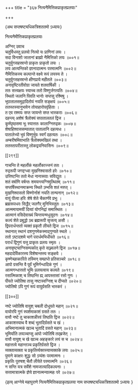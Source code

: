 +++
title = "३६७ नित्यनैमित्तिकप्राकृतप्रलयाः"

+++

\{अथ सप्तषष्ट्यधिकत्रिशततमो ऽध्यायः\}

नित्यनैमीत्तिकप्राकृतप्रलयाः  
    
अग्निर् उवाच  
चतुर्विधस्तु प्रलयो नित्यो यः प्राणिनां लयः ।  
सदा विनाशो जातानां ब्राह्मो नैमित्तिको लयः ॥००१॥  
चतुर्युगसहस्रान्ते प्राकृतः प्राकृतो लयः ।  
लय आत्यन्तिको ज्ञानादात्मनः परमात्मनि ॥००२॥  
नैमित्तिकस्य कल्पान्ते वक्ष्ये रूपं लयस्य ते ।  
चतुर्युगसहस्रान्ते क्षीणप्राये महीतले ॥००३॥  
अनावृष्टिरतीवोग्रा जायते शतवार्षिकी ।  
ततः सत्त्वक्षयः स्याच्च ततो विष्णुर्जगत्पतिः   ॥००४॥  
स्थितो जलानि पिवति भानोः सप्तसु रश्मिषु ।  
भूपातालसमुद्रादितोयं नयति सङ्क्षयं ॥००५॥  
ततस्तस्यानुभावेन तोयाहारोपवृंहिताः ।  
त एव रश्मयः सप्त जायन्ते सप्त भास्कराः ॥००६॥  
दहन्त्य् अशेषं त्रैलोक्यं सपातालतलं द्विज ।  
कूर्मपृष्ठसमा भूः स्यात्ततः कालाग्निरुद्रकः   ॥००७॥  
शेषाहिश्वाससम्पातात् पातालानि दहत्यधः ।  
पातालेभ्यो भुवं विष्णुर्भुवः स्वर्गं दहत्यतः   ॥००८॥  
अम्बरीषमिवाभाति त्रैलोक्यमखिलं तथा ।  
ततस्तापरीतास्तु लोकद्वयनिवासिनः ॥००९॥  

[[२९९]]
    
गाचन्ति ते महर्लोकं महर्लोकाज्जनं ततः ।  
रुद्ररूपी जगद्दग्ध्वा मुखनिश्वासतो हरेः ॥०१०॥  
उत्तिष्टन्ति ततो मेधा नानारूपाः सविद्युतः ।  
शतं वर्षाणि वर्षन्तः शमयन्त्यग्निमुत्थितम्   ॥०११॥  
सप्तर्षिस्थानमाक्रम्य स्थिते ऽम्भसि शतं मरुत् ।  
मुखनिश्वासतो विष्णोर्नाशं नयति तान्घनान् ॥०१२॥  
वायुं पीत्वा हरिः शेषे शेते चैकार्णवे प्रभुः   ।  
ब्रह्मरूपधरः सिद्धैर् जलगैर् मुनिभिस्तुतः ॥०१३॥  
आत्ममायामयीं दिव्यां योगनिद्रां समास्थितः   ।  
आत्मानं वसिदेवाख्यं चिन्तयन्मधुसूदनः ॥०१४॥  
कल्पं शेते प्रबुद्धो ऽथ ब्रह्मरूपी सृजत्य् असौ ।  
द्विपरार्धन्ततो व्यक्तं प्रकृतौ लीयते द्विज ॥०१५॥  
स्थानात् स्थानं दशगुणमेकस्माद्गुण्यते स्थले   ।  
ततो ऽष्टादशमे भागे परार्धमभिधीयते ॥०१६॥  
परार्धं द्विगुणं यत्तु प्राकृतः प्रलयः स्मृतः   ।  
अनावृष्ट्याग्निसम्पर्कात् कृते सञ्ज्वलने द्विज ॥०१७॥  
महदादेर्विकारस्य विशेषान्तस्य सङ्क्षये ।  
कृष्णेच्छाकारिते तस्मिन् सम्प्राप्ते प्रतिसञ्चरे ॥०१८॥  
आपो ग्रसन्ति वै पूर्वं भूमिर्गन्धादिकं गुणं   ।  
आत्मगन्धात्ततो भूमिः प्रलयत्वाय कल्पते ॥०१९॥  
रसात्मिकाश् च तिष्ठन्ति ह्य् आपस्तासां रसो गुणः   ।  
पीयते ज्योतिषा तासु नष्टास्वग्निश् च दीप्यते ॥०२०॥  
ज्योतिषो ऽपि गुणं रूपं वायुर्ग्रसति भास्करं ।  

[[३००]]
    
नष्टे ज्योतिषि वायुश् चबली दोधूयते महान् ॥०२१॥  
वायोरपि गुणं स्पर्शमाकाशं ग्रसते ततः ।  
वायौ नष्टे तु चाकाशन्नीरवं तिष्ठति द्विज   ॥०२२॥  
आकाशस्याथ वै शब्दं भूतादिर्ग्रसते च खं ।  
अभिमानात्मकं खञ्च भूतादिं ग्रसते महान् ॥०२३॥  
भूमिर्याति लयञ्चाप्सु आपो ज्योतिषि तद्ब्रजेत् ।  
वायौ वायुश् च खे खञ्च अहङ्कारे लयं स च ॥०२४॥  
महात्तत्वे महान्तञ्च प्रकृतिर्ग्रसते द्विज ।  
व्यक्ताव्यक्ता च प्रकृतिर्व्यक्तस्याव्यक्तके लयः ॥०२५॥  
पुमाने काक्षरः शुद्धः सो ऽप्यंशः परमात्मनः   ।  
प्रकृतिः पुरुषश् चैतौ लीयेते परमात्मनि ॥०२६॥  
न सन्ति यत्र सर्वेशे नामजात्यादिकल्पनाः ।  
सत्तामात्रात्मके ज्ञेये ज्ञानात्मन्यात्महः परे ॥०२७॥

\{इत्य् आग्नेये महापुराणे नित्यनैमित्तिकप्राकृतप्रलया नाम सप्तषष्ट्यधिकत्रिशततमो ऽध्यायः  }
    